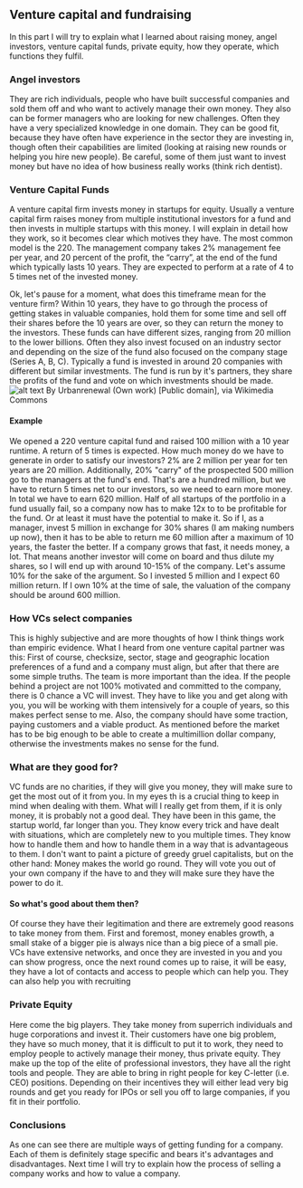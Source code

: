 ## Venture capital and fundraising
In this part I will try to explain what I learned about raising money, angel investors, venture capital funds, private equity, how they operate, which functions they fulfil.
### Angel investors
They are rich individuals, people who have built successful companies and sold them off and who want to actively manage their own money. They also can be former managers who are looking for new challenges. Often they have a very specialized knowledge in one domain. They can be good fit, because they have often have experience in the sector they are investing in, though often their capabilities are limited (looking at raising new rounds or helping you hire new people). Be careful, some of them just want to invest money but have no idea of how business really works (think rich dentist).
### Venture Capital Funds
A venture capital firm invests money in startups for equity. Usually a venture capital firm raises money from multiple institutional investors for a fund and then invests in multiple startups with this money. I will explain in detail how they work, so it becomes clear which motives they have. The most common model is the 220. The management company takes 2% management fee per year, and 20 percent of the profit, the “carry”, at the end of the fund which typically lasts 10 years. They are expected to perform at a rate of 4 to 5 times net of the invested money.

Ok, let's pause for a moment, what does this timeframe mean for the venture firm? Within 10 years, they have to go through the process of getting stakes in valuable companies, hold them for some time and sell off their shares before the 10 years are over, so they can return the money to the investors.
These funds can have different sizes, ranging from 20 million to the lower billions.
Often they also invest focused on an industry sector and depending on the size of the fund also focused on the company stage (Series A, B, C).
Typically a fund is invested in around 20 companies with different but similar investments. The fund is run by it's partners, they share the profits of the fund and vote on which investments should be made.
![alt text](https://upload.wikimedia.org/wikipedia/commons/7/79/Venture_Capital_Fund_Diagram.png "Venture Capital fund 220 structure")
By Urbanrenewal (Own work) [Public domain], via Wikimedia Commons

#### Example
We opened a 220 venture capital fund and raised 100 million with a 10 year runtime. A return of 5 times is expected. How much money do we have to generate in order to satisfy our investors?
2% are 2 million per year for ten years are 20 million. Additionally, 20% "carry" of the prospected 500 million go to the managers at the fund's end. That's  are a hundred million, but we have to return 5 times net to our investors, so we need to earn more money. In total we have to earn 620 million. Half of all startups of the portfolio in a fund usually fail, so a company now has to make 12x to to be profitable for the fund. Or at least it must have the potential to make it. So if I, as a manager, invest 5 million in exchange for 30% shares (I am making numbers up now), then it has to be able to return me 60 million after a maximum of 10 years, the faster the better. If a company grows that fast, it needs money, a lot. That means another investor will come on board and thus dilute my shares, so I will end up with around 10-15% of the company. Let's assume 10% for the sake of the argument. So I invested 5 million and I expect 60 million return. If I own 10% at the time of sale, the valuation of the company should be around 600 million.

### How VCs select companies
This is highly subjective and are more thoughts of how I think things work than empiric evidence. What I heard from one venture capital partner was this: First of course, checksize, sector, stage and geographic location preferences of a fund and a company must align, but after that there are some simple truths. The team is more important than the idea. If the people behind a project are not 100% motivated and committed to the company, there is 0 chance a VC will invest. They have to like you and get along with you, you will be working with them intensively for a couple of years, so this makes perfect sense to me. Also, the company should have some traction, paying customers and a viable product. As mentioned before the market has to be big enough to be able to create a multimillion dollar company, otherwise the investments makes no sense for the fund.

### What are they good for?
VC funds are no charities, if they will give you money, they will make sure to get the most out of it from you. In my eyes th is a crucial thing to keep in mind when dealing with them. What will I really get from them, if it is only money, it is probably not a good deal. They have been in this game, the startup world, far longer than you. They know every trick and have dealt with situations, which are completely new to you multiple times. They know how to handle them and how to handle them in a way that is advantageous to them. I don't want to paint a picture of greedy gruel capitalists, but on the other hand: Money makes the world go round. They will vote you out of your own company if the have to and they will make sure they have the power to do it.

#### So what's good about them then?
Of course they have their legitimation and there are extremely good reasons to take money from them. First and foremost, money enables growth, a small stake of a bigger pie is always nice than a big piece of a small pie. VCs have extensive networks, and once they are invested in you and you can show progress, once the next round comes up to raise, it will be easy, they have a lot of contacts and access to people which can help you. They can also help you with recruiting

### Private Equity
Here come the big players. They take money from superrich individuals and huge corporations and invest it. Their customers have one big problem, they have so much money, that it is difficult to put it to work, they need to employ people to actively manage their money, thus private equity. They make up the top of the elite of professional investors, they have all the right tools and people. They are able to bring in right people for key C-letter (i.e. CEO) positions. Depending on their incentives they will either lead very big rounds and get you ready for IPOs or sell you off to large companies, if you fit in their portfolio.

### Conclusions
As one can see there are multiple ways of getting funding for a company. Each of them is definitely stage specific and bears it's advantages and disadvantages. Next time I will try to explain how the process of selling a company works and how to value a company.
